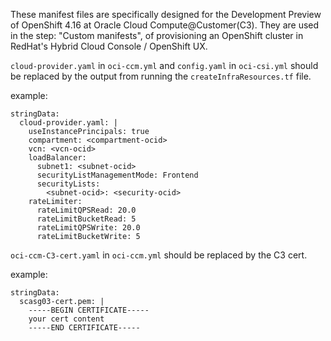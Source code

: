 These manifest files are specifically designed for the Development Preview of OpenShift 4.16 at Oracle Cloud Compute@Customer(C3). They are used in the step: "Custom manifests", of provisioning an OpenShift cluster in RedHat's Hybrid Cloud Console / OpenShift UX.

`cloud-provider.yaml` in `oci-ccm.yml` and `config.yaml` in `oci-csi.yml` should be replaced by the output from running the `createInfraResources.tf` file.

example:
```
stringData:
  cloud-provider.yaml: |
    useInstancePrincipals: true
    compartment: <compartment-ocid>
    vcn: <vcn-ocid>
    loadBalancer:
      subnet1: <subnet-ocid>
      securityListManagementMode: Frontend
      securityLists:
        <subnet-ocid>: <security-ocid>
    rateLimiter:
      rateLimitQPSRead: 20.0
      rateLimitBucketRead: 5
      rateLimitQPSWrite: 20.0
      rateLimitBucketWrite: 5
```


`oci-ccm-C3-cert.yaml` in `oci-ccm.yml` should be replaced by the C3 cert.

example:
```
stringData:
  scasg03-cert.pem: |
    -----BEGIN CERTIFICATE-----
    your cert content
    -----END CERTIFICATE-----

```
